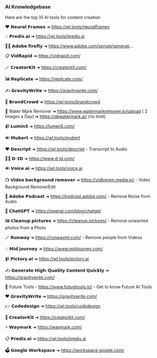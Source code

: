 ### AI Knowledgebase

Here are the top 10 AI tools for content creation

❤️ 𝗡𝗲𝘂𝗿𝗮𝗹 𝗙𝗿𝗮𝗺𝗲𝘀 ➜ https://wl.tools/neuralframes

💡 𝗣𝗿𝗲𝗱𝗶𝘀.𝗮𝗶 ➜ https://wl.tools/predis.ai

🧑💼 𝗔𝗱𝗼𝗯𝗲 𝗳𝗶𝗿𝗲𝗳𝗹𝘆 ➜ https://www.adobe.com/sensei/generati...

📋 𝗩𝗶𝗱𝗥𝗮𝗽𝗶𝗱 ➜ https://vidrapid.com/

🪄 𝗖𝗿𝗲𝗮𝘁𝗼𝗿𝗞𝗶𝘁 ➜ https://creatorkit.com/

🖼️ 𝗥𝗲𝗽𝗹𝗶𝗰𝗮𝘁𝗲 ➜ https://replicate.com/

✍️ 𝗚𝗿𝗮𝘃𝗶𝘁𝘆𝗪𝗿𝗶𝘁𝗲 ➜ https://gravitywrite.com/

💎 𝗕𝗿𝗮𝗻𝗱𝗖𝗿𝗼𝘄𝗱 ➜ https://wl.tools/brandcrowd

💎 Water Mark Remover ➜ https://www.watermarkremover.io/upload ( 2 Images a Day)
➜ https://dewatermark.ai/ (no limit)

📹 𝗟𝘂𝗺𝗶𝗻𝟱 ➜ https://lumen5.com/

🔊 𝗠𝘂𝗯𝗲𝗿𝘁 ➜ https://wl.tools/mubert

❤️ 𝗗𝗲𝘀𝗰𝗿𝗶𝗽𝘁 ➜ https://wl.tools/descript - Transcript to Audio

🧑💼 𝗗-𝗜𝗗 ➜ https://www.d-id.com/

🔊 𝗩𝗼𝗶𝗰𝗲.𝗮𝗶 ➜ https://wl.tools/voice.ai

📺 𝗩𝗶𝗱𝗲𝗼 𝗯𝗮𝗰𝗸𝗴𝗿𝗼𝘂𝗻𝗱 𝗿𝗲𝗺𝗼𝘃𝗲𝗿 ➜ https://vidbgrem.media.io/ - Video Background Remove/Edit

💎 𝗔𝗱𝗼𝗯𝗲 𝗣𝗼𝗱𝗰𝗮𝘀𝘁 ➜ https://podcast.adobe.com/ - Remove Noise from Audio

🔮 𝗖𝗵𝗮𝘁𝗚𝗣𝗧 ➜ https://openai.com/blog/chatgpt

🖼️ 𝗖𝗹𝗲𝗮𝗻𝘂𝗽.𝗽𝗶𝗰𝘁𝘂𝗿𝗲𝘀 ➜ https://cleanup.pictures/ - Remove unwanted photos from a Photo

🪄 𝗥𝘂𝗻𝘄𝗮𝘆 ➜ https://runwayml.com/ - Remove people from Videos

💡 𝗠𝗶𝗱 𝗷𝗼𝘂𝗿𝗻𝗲𝘆 ➜ https://www.midjourney.com/

📹 𝗣𝗶𝗰𝘁𝗼𝗿𝘆.𝗮𝗶 ➜ https://wl.tools/pictory.ai

✍️ 𝗚𝗲𝗻𝗲𝗿𝗮𝘁𝗲 𝗛𝗶𝗴𝗵-𝗤𝘂𝗮𝗹𝗶𝘁𝘆 𝗖𝗼𝗻𝘁𝗲𝗻𝘁 𝗤𝘂𝗶𝗰𝗸𝗹𝘆 ➜ https://gravitywrite.com/

💎 Future Tools - https://www.futuretools.io/ - Get to know Future AI Tools

❤️ 𝗚𝗿𝗮𝘃𝗶𝘁𝘆𝗪𝗿𝗶𝘁𝗲 ➜ https://gravitywrite.com/

👉 𝗖𝗼𝗱𝗲𝗱𝗲𝘀𝗶𝗴𝗻 ➜ https://wl.tools/codedesign

💼 𝗖𝗿𝗲𝗮𝘁𝗼𝗿𝗞𝗶𝘁 ➜ https://creatorkit.com/

⚡ 𝗪𝗮𝘆𝗺𝗮𝗿𝗸 ➜ https://waymark.com/

📋 𝗣𝗿𝗲𝗱𝗶𝘀.𝗮𝗶 ➜ https://wl.tools/predis.ai

🗳️ 𝗚𝗼𝗼𝗴𝗹𝗲 𝗪𝗼𝗿𝗸𝘀𝗽𝗮𝗰𝗲 ➜ https://workspace.google.com/

